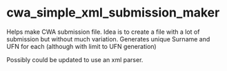 # cwa_simple_xml_submission_maker

Helps make CWA submission file.
Idea is to create a file with a lot of submission but without much variation.
Generates unique Surname and UFN for each (although with limit to UFN generation)

Possibly could be updated to use an xml parser.
